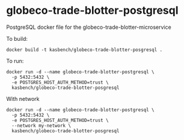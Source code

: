 # globeco-trade-blotter-postgresql
PostgreSQL docker file for the globeco-trade-blotter-microservice


To build:

```
docker build -t kasbench/globeco-trade-blotter-posgresql .
```

To run:

```
docker run -d --name globeco-trade-blotter-postgresql \
  -p 5432:5432 \
  -e POSTGRES_HOST_AUTH_METHOD=trust \
  kasbench/globeco-trade-blotter-posgresql
```

With network

```
docker run -d --name globeco-trade-blotter-postgresql \
  -p 5432:5432 \
  -e POSTGRES_HOST_AUTH_METHOD=trust \
  --network my-network \
  kasbench/globeco-trade-blotter-posgresql
```


